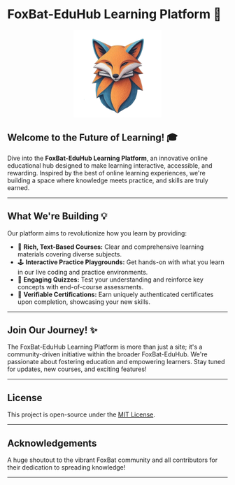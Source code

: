 # FoxBat-EduHub Learning Platform 🚀

<p align="center">
  <img src="public/logo.png" alt="FoxBat-EduHub Logo" width="200">
</p>



## Welcome to the Future of Learning! 🎓

Dive into the **FoxBat-EduHub Learning Platform**, an innovative online educational hub designed to make learning interactive, accessible, and rewarding. Inspired by the best of online learning experiences, we're building a space where knowledge meets practice, and skills are truly earned.

---


## What We're Building 💡


Our platform aims to revolutionize how you learn by providing:

* 📖 **Rich, Text-Based Courses:** Clear and comprehensive learning materials covering diverse subjects.
* 🕹️ **Interactive Practice Playgrounds:** Get hands-on with what you learn in our live coding and practice environments.
* 🧠 **Engaging Quizzes:** Test your understanding and reinforce key concepts with end-of-course assessments.
* 🏅 **Verifiable Certifications:** Earn uniquely authenticated certificates upon completion, showcasing your new skills.

---

## Join Our Journey! ✨

The FoxBat-EduHub Learning Platform is more than just a site; it's a community-driven initiative within the broader FoxBat-EduHub. We're passionate about fostering education and empowering learners. Stay tuned for updates, new courses, and exciting features!

---

## License

This project is open-source under the [MIT License](LICENSE).

---

## Acknowledgements

A huge shoutout to the vibrant FoxBat community and all contributors for their dedication to spreading knowledge!

---
